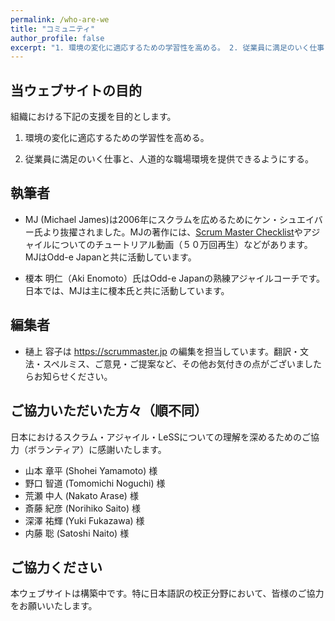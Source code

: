 ```yaml
---
permalink: /who-are-we
title: "コミュニティ"
author_profile: false
excerpt: "1. 環境の変化に適応するための学習性を高める。 2. 従業員に満足のいく仕事と、人道的な職場環境を提供できるようにする。"
---
```


## 当ウェブサイトの目的　<!--Purpose of this website-->

組織における下記の支援を目的とします。

1. 環境の変化に適応するための学習性を高める。
<!--We want to help businesses learn to adapt to reality as it changes.-->
2. 従業員に満足のいく仕事と、人道的な職場環境を提供できるようにする。
<!--We want to help businesses provide satisfying work and humane work environments to their employees.-->

## 執筆者　<!--Authors-->

* MJ (Michael James)は2006年にスクラムを広めるためにケン・シュエイバー氏より抜擢されました。MJの著作には、[Scrum Master Checklist](https://scrummasterchecklist.org)やアジャイルについてのチュートリアル動画（５０万回再生）などがあります。MJはOdd-e Japanと共に活動しています。
<!--MJ (Michael James) was chosen by Ken Schwaber to help teach Scrum in 2006. He has been known for the [Scrum Master Checklist](https://scrummasterchecklist.org), and Agile tutorials seen by half a million people.  MJ works with Odd-e Japan.-->
* 榎本 明仁（Aki Enomoto）氏はOdd-e Japanの熟練アジャイルコーチです。日本では、MJは主に榎本氏と共に活動しています。
<!--Aki Enomoto (榎本 明仁) is an experienced Agile Coach at Odd-e who works with MJ quite a bit in Japan.-->

## 編集者　<!--Editor-->

* 樋上 容子は https://scrummaster.jp の編集を担当しています。翻訳・文法・スペルミス、ご意見・ご提案など、その他お気付きの点がございましたらお知らせください。
<!--Yoko Hinoue is the site editor of https://scrummaster.jp.  Please inform us of any spelling, grammatical, translation problems, and suggestions.-->

## ご協力いただいた方々（順不同）<!--Contributors (alphabetical)-->

日本におけるスクラム・アジャイル・LeSSについての理解を深めるためのご協力（ボランティア）に感謝いたします。
<!--The following people have generously donated their time to help improve the understanding of Scrum, Agile, and LeSS in Japan.-->

* 山本 章平 (Shohei Yamamoto) 様
* 野口 智道 (Tomomichi Noguchi) 様
* 荒瀬 中人 (Nakato Arase) 様
* 斎藤 紀彦 (Norihiko Saito) 様
* 深澤 祐輝 (Yuki Fukazawa) 様
* 内藤 聡 (Satoshi Naito) 様

## ご協力ください <!--Please help!-->

本ウェブサイトは構築中です。特に日本語訳の校正分野において、皆様のご協力をお願いいたします。
<!--We're just getting started and we need your help, particularly with Japanese proofreading!-->
